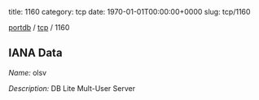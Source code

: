 title: 1160
category: tcp
date: 1970-01-01T00:00:00+0000
slug: tcp/1160

[portdb](/) / [tcp](/category/tcp.html) / 1160


## IANA Data

_Name:_ olsv

_Description:_ DB Lite Mult-User Server

